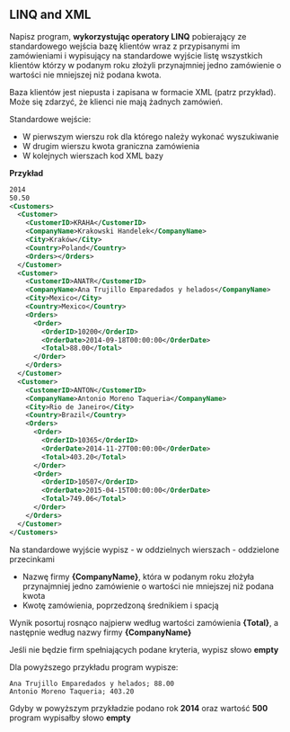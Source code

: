 ﻿## LINQ and XML

Napisz program, **wykorzystując operatory LINQ** pobierający ze standardowego wejścia bazę klientów wraz z przypisanymi im zamówieniami i wypisujący na standardowe wyjście listę wszystkich klientów którzy w podanym roku złożyli przynajmniej jedno zamówienie o wartości nie mniejszej niż podana kwota.

Baza klientów jest niepusta i zapisana w formacie XML (patrz przykład). Może się zdarzyć, że klienci nie mają żadnych zamówień.

Standardowe wejście:
* W pierwszym wierszu rok dla którego należy wykonać wyszukiwanie
* W drugim wierszu kwota graniczna zamówienia
* W kolejnych wierszach kod XML bazy

**Przykład**
```xml
2014
50.50
<Customers>
  <Customer>
    <CustomerID>KRAHA</CustomerID>
	<CompanyName>Krakowski Handelek</CompanyName>
	<City>Kraków</City>
    <Country>Poland</Country>
	<Orders></Orders>
  </Customer>
  <Customer>
	<CustomerID>ANATR</CustomerID>
	<CompanyName>Ana Trujillo Emparedados y helados</CompanyName>
	<City>Mexico</City>
	<Country>Mexico</Country>
	<Orders>
	  <Order>
	    <OrderID>10200</OrderID>
		<OrderDate>2014-09-18T00:00:00</OrderDate>
		<Total>88.00</Total>
	  </Order>
	</Orders>
  </Customer>
  <Customer>
	<CustomerID>ANTON</CustomerID>
	<CompanyName>Antonio Moreno Taqueria</CompanyName>
	<City>Rio de Janeiro</City>
	<Country>Brazil</Country>
	<Orders>
	  <Order>
		<OrderID>10365</OrderID>
		<OrderDate>2014-11-27T00:00:00</OrderDate>
		<Total>403.20</Total>
	  </Order>
	  <Order>
		<OrderID>10507</OrderID>
		<OrderDate>2015-04-15T00:00:00</OrderDate>
		<Total>749.06</Total>
	  </Order>
	</Orders>
  </Customer>
</Customers>
```

Na standardowe wyjście wypisz - w oddzielnych wierszach - oddzielone przecinkami
* Nazwę firmy **{CompanyName}**, która w podanym roku złożyła przynajmniej jedno zamówienie o wartości nie mniejszej niż podana kwota
* Kwotę zamówienia, poprzedzoną średnikiem i spacją

Wynik posortuj rosnąco najpierw według wartości zamówienia **{Total}**, a następnie według nazwy firmy **{CompanyName}**

Jeśli nie będzie firm spełniających podane kryteria, wypisz słowo **empty**

Dla powyższego przykładu program wypisze:
```
Ana Trujillo Emparedados y helados; 88.00
Antonio Moreno Taqueria; 403.20
```

Gdyby w powyższym przykładzie podano rok **2014** oraz wartość **500** program wypisałby słowo **empty**